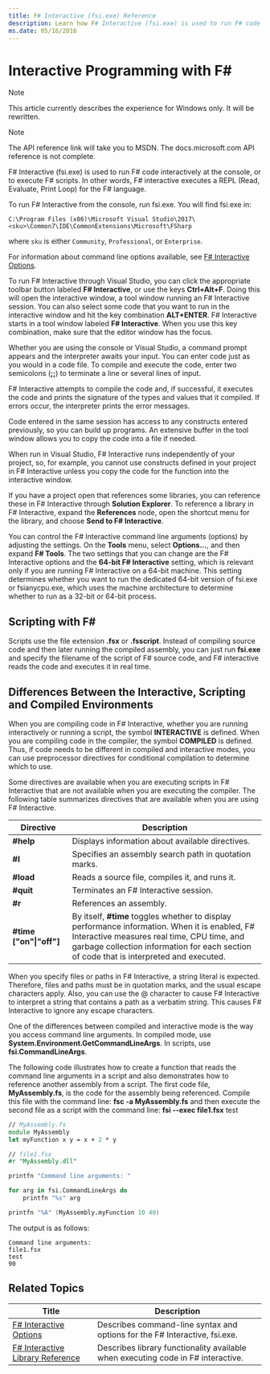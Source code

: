 ```yaml
---
title: F# Interactive (fsi.exe) Reference
description: Learn how F# Interactive (fsi.exe) is used to run F# code interactively at the console or to execute F# scripts.
ms.date: 05/16/2016
---
```

# Interactive Programming with F\#

> [!NOTE]
> This article currently describes the experience for Windows only.  It will be rewritten.

> [!NOTE]
> The API reference link will take you to MSDN.  The docs.microsoft.com API reference is not complete.

F# Interactive (fsi.exe) is used to run F# code interactively at the console, or to execute F# scripts. In other words, F# interactive executes a REPL (Read, Evaluate, Print Loop) for the F# language.

To run F# Interactive from the console, run fsi.exe.  You will find fsi.exe in:

```console
C:\Program Files (x86)\Microsoft Visual Studio\2017\<sku>\Common7\IDE\CommonExtensions\Microsoft\FSharp
```

where `sku` is either `Community`, `Professional`, or `Enterprise`.

For information about command line options available, see [F# Interactive Options](../../language-reference/fsharp-interactive-options.md).

To run F# Interactive through Visual Studio, you can click the appropriate toolbar button labeled **F# Interactive**, or use the keys **Ctrl+Alt+F**. Doing this will open the interactive window, a tool window running an F# Interactive session. You can also select some code that you want to run in the interactive window and hit the key combination **ALT+ENTER**. F# Interactive starts in a tool window labeled **F# Interactive**. When you use this key combination, make sure that the editor window has the focus.

Whether you are using the console or Visual Studio, a command prompt appears and the interpreter awaits your input. You can enter code just as you would in a code file. To compile and execute the code, enter two semicolons (**;;**) to terminate a line or several lines of input.

F# Interactive attempts to compile the code and, if successful, it executes the code and prints the signature of the types and values that it compiled. If errors occur, the interpreter prints the error messages.

Code entered in the same session has access to any constructs entered previously, so you can build up programs. An extensive buffer in the tool window allows you to copy the code into a file if needed.

When run in Visual Studio, F# Interactive runs independently of your project, so, for example, you cannot use constructs defined in your project in F# Interactive unless you copy the code for the function into the interactive window.

If you have a project open that references some libraries, you can reference these in F# Interactive through **Solution Explorer**. To reference a library in F# Interactive, expand the **References** node, open the shortcut menu for the library, and choose **Send to F# Interactive**.

You can control the F# Interactive command line arguments (options) by adjusting the settings. On the **Tools** menu, select **Options...**, and then expand **F# Tools**. The two settings that you can change are the F# Interactive options and the **64-bit F# Interactive** setting, which is relevant only if you are running F# Interactive on a 64-bit machine. This setting determines whether you want to run the dedicated 64-bit version of fsi.exe or fsianycpu.exe, which uses the machine architecture to determine whether to run as a 32-bit or 64-bit process.

## Scripting with F\#
Scripts use the file extension **.fsx** or **.fsscript**. Instead of compiling source code and then later running the compiled assembly, you can just run **fsi.exe** and specify the filename of the script of F# source code, and F# interactive reads the code and executes it in real time.

## Differences Between the Interactive, Scripting and Compiled Environments
When you are compiling code in F# Interactive, whether you are running interactively or running a script, the symbol **INTERACTIVE** is defined. When you are compiling code in the compiler, the symbol **COMPILED** is defined. Thus, if code needs to be different in compiled and interactive modes, you can use preprocessor directives for conditional compilation to determine which to use.

Some directives are available when you are executing scripts in F# Interactive that are not available when you are executing the compiler. The following table summarizes directives that are available when you are using F# Interactive.

|Directive|Description|
|---------|-----------|
|**#help**|Displays information about available directives.|
|**#I**|Specifies an assembly search path in quotation marks.|
|**#load**|Reads a source file, compiles it, and runs it.|
|**#quit**|Terminates an F# Interactive session.|
|**#r**|References an assembly.|
|**#time ["on"&#124;"off"]**|By itself, **#time** toggles whether to display performance information. When it is enabled, F# Interactive measures real time, CPU time, and garbage collection information for each section of code that is interpreted and executed.|

When you specify files or paths in F# Interactive, a string literal is expected. Therefore, files and paths must be in quotation marks, and the usual escape characters apply. Also, you can use the @ character to cause F# Interactive to interpret a string that contains a path as a verbatim string. This causes F# Interactive to ignore any escape characters.

One of the differences between compiled and interactive mode is the way you access command line arguments. In compiled mode, use **System.Environment.GetCommandLineArgs**. In scripts, use **fsi.CommandLineArgs**.

The following code illustrates how to create a function that reads the command line arguments in a script and also demonstrates how to reference another assembly from a script. The first code file, **MyAssembly.fs**, is the code for the assembly being referenced. Compile this file with the command line: **fsc -a MyAssembly.fs** and then execute the second file as a script with the command line: **fsi --exec file1.fsx** test

```fsharp
// MyAssembly.fs
module MyAssembly
let myFunction x y = x + 2 * y
```

```fsharp
// file1.fsx
#r "MyAssembly.dll"

printfn "Command line arguments: "

for arg in fsi.CommandLineArgs do
    printfn "%s" arg

printfn "%A" (MyAssembly.myFunction 10 40)
```

The output is as follows:

```
Command line arguments: 
file1.fsx
test
90
```

## Related Topics

|Title|Description|
|-----|-----------|
|[F# Interactive Options](../../language-reference/fsharp-interactive-options.md)|Describes command-line syntax and options for the F# Interactive, fsi.exe.|
|[F# Interactive Library Reference](https://msdn.microsoft.com/visualfsharpdocs/conceptual/fsharp-interactive-library-reference)|Describes library functionality available when executing code in F# interactive.|